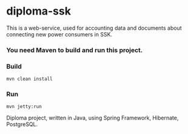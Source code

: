 # diploma-ssk
This is a web-service, used for accounting data and documents about connecting new power consumers in SSK. 

### You need Maven to build and run this project. 
### Build
```
mvn clean install
```
### Run
```
mvn jetty:run
```
Diploma project, written in Java, using Spring Framework, Hibernate, PostgreSQL.



